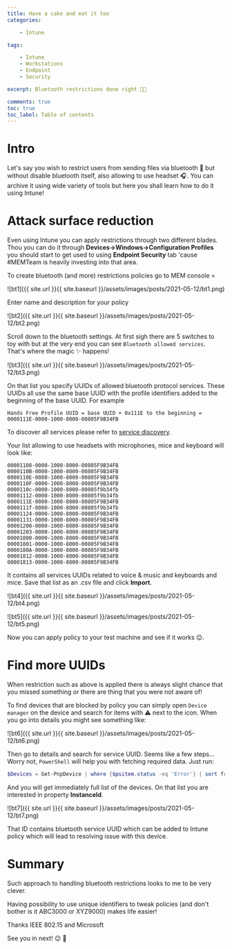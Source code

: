```yaml
---
title: Have a cake and eat it too
categories:

    - Intune

tags:

    - Intune
    - Workstations
    - Endpoint
    - Security

excerpt: Bluetooth restrictions done right 🐱‍👤

comments: true
toc: true
toc_label: Table of contents
---
```


# Intro

Let's say you wish to restrict users from sending files via bluetooth 📡 but without disable bluetooth itself, also allowing to use headset 🎧.
You can archive it using wide variety of tools but here you shall learn how to do it using Intune!

# Attack surface reduction

Even using Intune you can apply restrictions through two different blades.
Thou you can do it through **Devices->Windows->Configuration Profiles** you should start to get used to using **Endpoint Security** tab 'cause #MEMTeam is heavily investing into that area.

To create bluetooth (and more) restrictions policies go to MEM console =

![bt1]({{ site.url }}{{ site.baseurl }}/assets/images/posts/2021-05-12/bt1.png)

Enter name and description for your policy

![bt2]({{ site.url }}{{ site.baseurl }}/assets/images/posts/2021-05-12/bt2.png)

Scroll down to the bluetooth settings.
At first sigh there are 5 switches to toy with but at the very end you can see `Bluetooth allowed services`.
That's where the magic ✨ happens!

![bt3]({{ site.url }}{{ site.baseurl }}/assets/images/posts/2021-05-12/bt3.png)

On that list you specify UUIDs of allowed bluetooth protocol services.
These UUIDs all use the same base UUID with the profile identifiers added to the beginning of the base UUID.
For example

```
Hands Free Profile UUID = base UUID + 0x111E to the beginning = 0000111E-0000-1000-8000-00805F9B34FB
```

To discover all services please refer to [service discovery](https://www.bluetooth.com/specifications/assigned-numbers/service-discovery).

Your list allowing to use headsets with microphones, mice and keyboard will look like:

```
00001108-0000-1000-8000-00805F9B34FB
0000110B-0000-1000-8000-00805F9B34FB
0000110E-0000-1000-8000-00805F9B34FB
0000110F-0000-1000-8000-00805F9B34FB
0000110c-0000-1000-8000-00805f9b34fb
00001112-0000-1000-8000-00805f9b34fb
0000111E-0000-1000-8000-00805F9B34FB
0000111f-0000-1000-8000-00805f9b34fb
00001124-0000-1000-8000-00805F9B34FB
00001131-0000-1000-8000-00805F9B34FB
00001200-0000-1000-8000-00805F9B34FB
00001203-0000-1000-8000-00805F9B34FB
00001800-0000-1000-8000-00805F9B34FB
00001801-0000-1000-8000-00805F9B34FB
0000180A-0000-1000-8000-00805F9B34FB
00001812-0000-1000-8000-00805F9B34FB
00001813-0000-1000-8000-00805F9B34FB
```

It contains all services UUIDs related to voice & music and keyboards and mice.
Save that list as an .csv file and click **Import**.

![bt4]({{ site.url }}{{ site.baseurl }}/assets/images/posts/2021-05-12/bt4.png)

![bt5]({{ site.url }}{{ site.baseurl }}/assets/images/posts/2021-05-12/bt5.png)

Now you can apply policy to your test machine and see if it works 😉.

# Find more UUIDs

When restriction such as above is applied there is always slight chance that you missed something or there are thing that you were not aware of!

To find devices that are blocked by policy you can simply open `Device manager` on the device and search for items with ⚠ next to the icon.
When you go into details you might see something like:

![bt6]({{ site.url }}{{ site.baseurl }}/assets/images/posts/2021-05-12/bt6.png)

Then go to details and search for service UUID. Seems like a few steps...
Worry not, `PowerShell` will help you with fetching required data.
Just run:

```powershell
$Devices = Get-PnpDevice | where {$psitem.status -eq 'Error'} | sort friendlyname
```

And you will get immediately full list of the devices.
On that list you are interested in property **InstanceId**.

![bt7]({{ site.url }}{{ site.baseurl }}/assets/images/posts/2021-05-12/bt7.png)

That ID contains bluetooth service UUID which can be added to Intune policy which will lead to resolving issue with this device.

# Summary

Such approach to handling bluetooth restrictions looks to me to be very clever.

Having possibility to use unique identifiers to tweak policies (and don't bother is it ABC3000 or XYZ9000) makes life easier!

Thanks IEEE 802.15 and Microsoft

See you in next! 😉 🧠